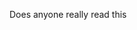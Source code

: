 
<p style="@font-face:font-family:font;src: url('https://secure-mcpc.github.io/font/enchant.ttf')">Does anyone really read this</p>







<!--- 👋 Hi, I’m @Secure-mcpc
- 👀 I’m interested in Minecraft
- 📫 How to reach me secure.zhcn@outlook.com

<!---
Secure-mcpc/Secure-mcpc is a ✨ special ✨ repository because its `README.md` (this file) appears on your GitHub profile.
You can click the Preview link to take a look at your changes.
--->
